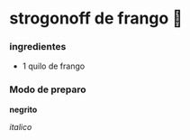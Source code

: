 # strogonoff de frango :chicken:

### ingredientes

- 1 quilo de frango



### Modo de preparo



**negrito**

_italico_



